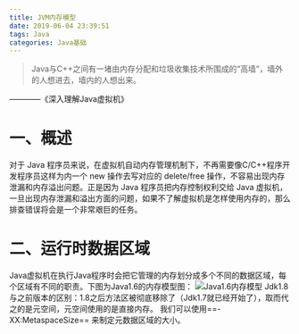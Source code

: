 ```yaml
---
title: JVM内存模型
date: 2019-06-04 23:39:51
tags: Java
categories: Java基础
---
```

> Java与C++之间有一堵由内存分配和垃圾收集技术所围成的“高墙”，墙外的人想进去，墙内的人想出来。

————《深入理解Java虚拟机》
<!-- more -->

# 一、概述
对于 Java 程序员来说，在虚拟机自动内存管理机制下，不再需要像C/C++程序开发程序员这样为内一个 new 操作去写对应的 delete/free 操作，不容易出现内存泄漏和内存溢出问题。正是因为 Java 程序员把内存控制权利交给 Java 虚拟机，一旦出现内存泄漏和溢出方面的问题，如果不了解虚拟机是怎样使用内存的，那么排查错误将会是一个非常艰巨的任务。

# 二、运行时数据区域

Java虚拟机在执行Java程序时会把它管理的内存划分成多个不同的数据区域，每个区域有不同的职责。下图为Java1.6的内存模型图：
![Java1.6内存模型](https://zbh-blog.oss-cn-beijing.aliyuncs.com/Java%E5%86%85%E5%AD%98%E5%8C%BA%E5%9F%9F.jpg) 
Jdk1.8与之前版本的区别：1.8之后方法区被彻底移除了（Jdk1.7就已经开始了），取而代之的是元空间，元空间使用的是直接内存。
我们可以使用==-XX:MetaspaceSize== 来制定元数据区域的大小。



